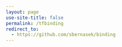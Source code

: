 ```yaml
---
layout: page
use-site-title: false
permalink: /tfbinding
redirect_to:
  - https://github.com/sbernasek/binding
---
```

